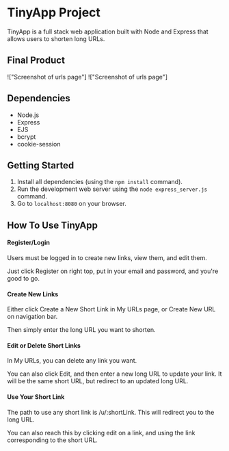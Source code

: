 # TinyApp Project

TinyApp is a full stack web application built with Node and Express that allows users to shorten long URLs.

## Final Product
!["Screenshot of urls page"]
!["Screenshot of urls page"]

## Dependencies

- Node.js
- Express
- EJS
- bcrypt
- cookie-session

## Getting Started

1) Install all dependencies (using the `npm install` command).
2) Run the development web server using the `node express_server.js` command.
3) Go to `localhost:8080` on your browser.

## How To Use TinyApp

#### Register/Login
Users must be logged in to create new links, view them, and edit them.

Just click Register on right top, put in your email and password, and you're good to go.

#### Create New Links

Either click Create a New Short Link in My URLs page, or Create New URL on navigation bar.

Then simply enter the long URL you want to shorten.

#### Edit or Delete Short Links

In My URLs, you can delete any link you want.

You can also click Edit, and then enter a new long URL to update your link. It will be the same short URL, but redirect to an updated long URL.

#### Use Your Short Link

The path to use any short link is /u/:shortLink. This will redirect you to the long URL.

You can also reach this by clicking edit on a link, and using the link corresponding to the short URL.